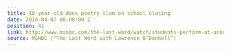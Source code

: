 ```yaml
---
title: 10-year-old does poetry slam on school closing
date: 2014-04-07 00:00:00 Z
position: 41
link: http://www.msnbc.com/the-last-word/watch/students-perform-at-annual-poetry-slam-219701315936
source: MSNBC (“The Last Word with Lawrence O’Donnell”)
---
```


